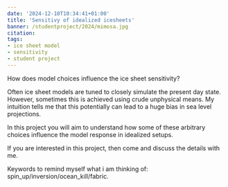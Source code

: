 ```yaml
---
date: '2024-12-10T10:34:41+01:00'
title: 'Sensitivy of idealized icesheets'
banner: /studentproject/2024/mimosa.jpg
citation: 
tags:
- ice sheet model
- sensitivity
- student project
---
```

How does model choices influence the ice sheet sensitivity? 

<!-- more -->

Often ice sheet models are tuned to closely simulate the present day state. However, sometimes this is achieved using crude unphysical means. My intuition tells me that this potentially can lead to a huge bias in sea level projections. 

In this project you will aim to understand how some of these arbitrary choices influence the model response in idealized setups. 

If you are interested in this project, then come and discuss the details with me. 

Keywords to remind myself what i am thinking of: spin_up/inversion/ocean_kill/fabric.




